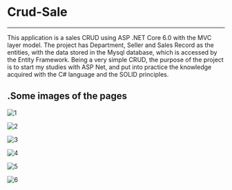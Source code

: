 # Crud-Sale
-------------
This application is a sales CRUD using ASP .NET Core 6.0 with the MVC layer model.
The project has Department, Seller and Sales Record as the entities, with the data stored in the Mysql database, which is accessed by the Entity Framework. 
Being a very simple CRUD, the purpose of the project is to start my studies with ASP Net, and put into practice the knowledge acquired with the C# language and the SOLID principles.

.Some images of the pages
----------
![1](https://user-images.githubusercontent.com/102496835/177636011-cfb9561b-4aba-4265-8071-264582ec98fe.jpg)

![2](https://user-images.githubusercontent.com/102496835/177636040-6d88bff7-d977-4e8a-a7e6-eff9390b411b.jpg)

![3](https://user-images.githubusercontent.com/102496835/177636062-3cb8b9f8-d609-488d-8c56-e1d5a6740b63.jpg)

![4](https://user-images.githubusercontent.com/102496835/177636085-9f88356a-4322-4fed-92a5-da34bfed0ba9.jpg)

![5](https://user-images.githubusercontent.com/102496835/177636108-ff3d0e13-81eb-41cf-9c9c-ead0f4cd076c.jpg)

![6](https://user-images.githubusercontent.com/102496835/177636124-dd4e0e35-cf17-4f04-8897-8efb7d66e14e.jpg)
